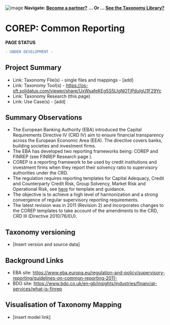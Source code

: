 ![image](https://user-images.githubusercontent.com/112073913/188821900-0c411acf-fbdd-4163-adc9-3ba4e2be78df.png)
**Navigate: [Become a partner?](https://github.com/OS-SFT/06-COLLABORATORS-PARTNERS)**
**... Or ... [See the Taxonomy Library?](https://github.com/orgs/OS-SFT/projects/2)**

# COREP: Common Reporting 
**PAGE STATUS**
```diff
- UNDER DEVELOPMENT -
```
## Project Summary
- Link: Taxonomy File(s) - single files and mappings - [add]
- Link: Taxonomy Tool(s) - https://os-sft.solidatus.com/viewer/share/UxWsafeKEg5S5LIgNOTjPdulgU1F29Yc
- Link: Taxonomy Research (this page)
- Link: Use Case(s) - [add]

## Summary Observations
- The European Banking Authority (EBA) introduced the Capital Requirements Directive IV (CRD IV) aim to ensure financial transparency across the European Economic Area (EEA). The directive covers banks, building societies and investment firms.
- The EBA has developed two reporting frameworks being: COREP and FINREP (see FINREP Research page _<insert link to page>_). 
- COREP is a reporting framework to be used by credit institutions and investment firms when they report their solvency ratio to supervisory authorities under the CRD.
- The regulation requires reporting templates for Capital Adequacy, Credit and Counterparty Credit Risk, Group Solvency, Market Risk and Operational Risk, see [here](https://www.eba.europa.eu/regulation-and-policy/supervisory-reporting/guidelines-on-common-reporting-2011-) for template and guidance.
- The objective is to achieve a high level of harmonization and a strong convergence of regular supervisory reporting requirements.
- The latest revision was in 2011 (Revision 2) and incorporates changes to the COREP templates to take account of the amendments to the CRD, CRD III (Directive 2010/76/EU).

## Taxonomy versioning
- [Insert version and source data]

## Background Links
- EBA site: https://www.eba.europa.eu/regulation-and-policy/supervisory-reporting/guidelines-on-common-reporting-2011-
- BDO site: https://www.bdo.co.uk/en-gb/insights/industries/financial-services/what-is-finrep

## Visualisation of Taxonomy Mapping
- [insert model link]

